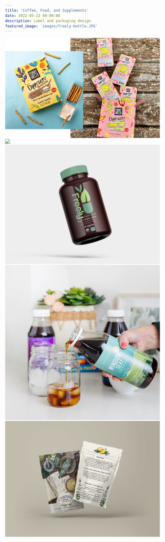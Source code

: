 ```yaml
---
title: 'Coffee, Food, and Supplements'
date: 2022-05-22 00:00:00
description: Label and packaging design
featured_image: 'images/freely-bottle.JPG'
---
```


<div class="gallery" data-columns="1">
	<img src="/images/dips.jpg">
	<img src="/images/sine_serum.png">
	<img src="/images/freely-bottle.JPG">
     	<img src="/images/JoyRide_coldbrew.webp">
	<img src="/images/serene_sage.jpg">

</div>
